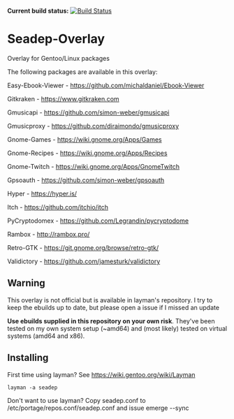 **Current build status:** [![Build Status](https://travis-ci.org/Keepco/gentoo-overlay-seadep.svg)](https://travis-ci.org/Keepco/gentoo-overlay-seadep)

Seadep-Overlay
==============

Overlay for Gentoo/Linux packages

The following packages are available in this overlay:

Easy-Ebook-Viewer - https://github.com/michaldaniel/Ebook-Viewer

Gitkraken - https://www.gitkraken.com

Gmusicapi - https://github.com/simon-weber/gmusicapi

Gmusicproxy - https://github.com/diraimondo/gmusicproxy

Gnome-Games - https://wiki.gnome.org/Apps/Games

Gnome-Recipes - https://wiki.gnome.org/Apps/Recipes

Gnome-Twitch - https://wiki.gnome.org/Apps/GnomeTwitch

Gpsoauth - https://github.com/simon-weber/gpsoauth

Hyper - https://hyper.is/

Itch - https://github.com/itchio/itch

PyCryptodomex - https://github.com/Legrandin/pycryptodome

Rambox - http://rambox.pro/

Retro-GTK - https://git.gnome.org/browse/retro-gtk/

Validictory - https://github.com/jamesturk/validictory


## Warning
This overlay is not official but is available in layman's repository. I try to keep the ebuilds up to date, but please open a issue if I missed an update

**Use ebuilds supplied in this repository on your own risk**. They've been tested on my own system setup (~amd64) and (most likely) tested on virtual systems (amd64 and x86).

## Installing

First time using layman? See https://wiki.gentoo.org/wiki/Layman

    layman -a seadep

Don't want to use layman? Copy seadep.conf to /etc/portage/repos.conf/seadep.conf and issue emerge --sync
